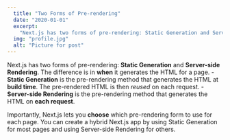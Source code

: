 ```yaml
---
  title: "Two Forms of Pre-rendering"
  date: "2020-01-01"
  excerpt:
    "Next.js has two forms of pre-rendering: Static Generation and Server-side Rendering. The difference is in when it generates the HTML for a page."
  img: "profile.jpg"
  alt: "Picture for post"
---
```


Next.js has two forms of pre-rendering: **Static Generation** and
**Server-side Rendering**. The difference is in **when** it generates
the HTML for a page. - **Static Generation** is the pre-rendering method
that generates the HTML at **build time**. The pre-rendered HTML is then
_reused_ on each request. - **Server-side Rendering** is the
pre-rendering method that generates the HTML on **each request**.

Importantly, Next.js lets you **choose** which pre-rendering form to use
for each page. You can create a hybrid Next.js app by using Static
Generation for most pages and using Server-side Rendering for others.
